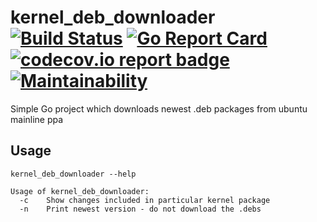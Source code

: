 # kernel_deb_downloader [![Build Status](https://travis-ci.org/pmalek/kernel_deb_downloader.svg?branch=master)](https://travis-ci.org/pmalek/kernel_deb_downloader) [![Go Report Card](https://goreportcard.com/badge/github.com/pmalek/kernel_deb_downloader)](https://goreportcard.com/report/github.com/pmalek/kernel_deb_downloader) [![codecov.io report badge](https://codecov.io/gh/pmalek/kernel_deb_downloader/branch/master/graph/badge.svg)](https://codecov.io/gh/pmalek/kernel_deb_downloader) [![Maintainability](https://api.codeclimate.com/v1/badges/a96a799303b1171eb5d5/maintainability)](https://codeclimate.com/github/pmalek/kernel_deb_downloader/maintainability)


Simple Go project which downloads newest .deb packages from ubuntu mainline ppa

## Usage

```
kernel_deb_downloader --help

Usage of kernel_deb_downloader:
  -c    Show changes included in particular kernel package
  -n    Print newest version - do not download the .debs
```
